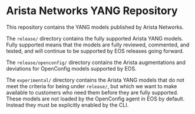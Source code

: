 # Arista Networks YANG Repository

This repository contains the YANG models published by Arista Networks.

The `release/` directory contains the fully supported Arista
YANG models. Fully supported means that the models are fully
reviewed, commented, and tested, and will continue to be supported
by EOS releases going forward.

The `release/openconfig/` directory contains the Arista augmentations
and deviations for OpenConfig models supported by EOS.

The `experimental/` directory contains the Arista YANG models that do
not meet the criteria for being under `release/`, but which we want
to make available to customers who need them before they are
fully supported. These models are not loaded by the OpenConfig
agent in EOS by default. Instead they must be explicitly enabled
by the CLI.
